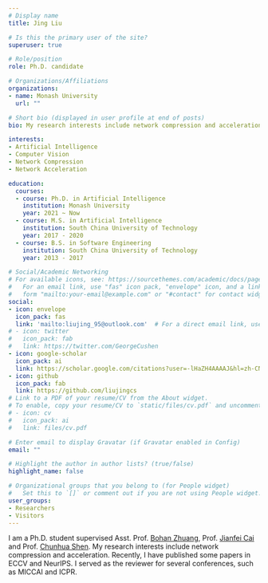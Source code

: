 ```yaml
---
# Display name
title: Jing Liu

# Is this the primary user of the site?
superuser: true

# Role/position
role: Ph.D. candidate

# Organizations/Affiliations
organizations:
- name: Monash University
  url: ""

# Short bio (displayed in user profile at end of posts)
bio: My research interests include network compression and acceleration.

interests:
- Artificial Intelligence
- Computer Vision
- Network Compression
- Network Acceleration

education:
  courses:
  - course: Ph.D. in Artificial Intelligence
    institution: Monash University
    year: 2021 ~ Now
  - course: M.S. in Artificial Intelligence
    institution: South China University of Technology
    year: 2017 - 2020
  - course: B.S. in Software Engineering
    institution: South China University of Technology
    year: 2013 - 2017

# Social/Academic Networking
# For available icons, see: https://sourcethemes.com/academic/docs/page-builder/#icons
#   For an email link, use "fas" icon pack, "envelope" icon, and a link in the
#   form "mailto:your-email@example.com" or "#contact" for contact widget.
social:
- icon: envelope
  icon_pack: fas
  link: 'mailto:liujing_95@outlook.com'  # For a direct email link, use "mailto:test@example.org".
# - icon: twitter
#   icon_pack: fab
#   link: https://twitter.com/GeorgeCushen
- icon: google-scholar
  icon_pack: ai
  link: https://scholar.google.com/citations?user=-lHaZH4AAAAJ&hl=zh-CN
- icon: github
  icon_pack: fab
  link: https://github.com/liujingcs
# Link to a PDF of your resume/CV from the About widget.
# To enable, copy your resume/CV to `static/files/cv.pdf` and uncomment the lines below.
# - icon: cv
#   icon_pack: ai
#   link: files/cv.pdf

# Enter email to display Gravatar (if Gravatar enabled in Config)
email: ""

# Highlight the author in author lists? (true/false)
highlight_name: false

# Organizational groups that you belong to (for People widget)
#   Set this to `[]` or comment out if you are not using People widget.
user_groups:
- Researchers
- Visitors
---
```


I am a Ph.D. student supervised Asst. Prof. [Bohan Zhuang](https://scholar.google.com.au/citations?user=DFuDBBwAAAAJ&hl=en), Prof. [Jianfei Cai](https://jianfei-cai.github.io/) and Prof. [Chunhua Shen](http://scholar.google.com/citations?user=Ljk2BvIAAAAJ&hl=zh-CN). My research interests include network compression and acceleration. Recently, I have published some papers in ECCV and NeurIPS. I served as the reviewer for several conferences, such as MICCAI and ICPR.
